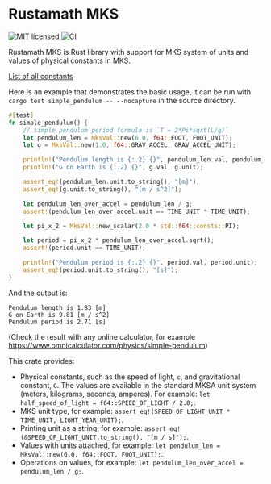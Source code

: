 # Rustamath MKS

![MIT licensed](https://img.shields.io/badge/license-MIT-blue.svg)
[![CI](https://github.com/igorlesik/rustamath_mks/actions/workflows/test.yml/badge.svg)](https://github.com/igorlesik/rustamath_mks/actions/workflows/test.yml)

Rustamath MKS is Rust library with support for MKS system of units
and values of physical constants in MKS.

[List of all constants](https://docs.rs/rustamath_mks/0.1.0/rustamath_mks/trait.Mks.html#impl-Mks-for-f64)

Here is an example that demonstrates the basic usage,
it can be run with `cargo test simple_pendulum -- --nocapture` in the source directory.

```rust
#[test]
fn simple_pendulum() {
    // simple pendulum period formula is `T = 2*Pi*sqrt(L/g)`
    let pendulum_len = MksVal::new(6.0, f64::FOOT, FOOT_UNIT);
    let g = MksVal::new(1.0, f64::GRAV_ACCEL, GRAV_ACCEL_UNIT);

    println!("Pendulum length is {:.2} {}", pendulum_len.val, pendulum_len.unit);
    println!("G on Earth is {:.2} {}", g.val, g.unit);

    assert_eq!(pendulum_len.unit.to_string(), "[m]");
    assert_eq!(g.unit.to_string(), "[m / s^2]");

    let pendulum_len_over_accel = pendulum_len / g;
    assert!(pendulum_len_over_accel.unit == TIME_UNIT * TIME_UNIT);

    let pi_x_2 = MksVal::new_scalar(2.0 * std::f64::consts::PI);

    let period = pi_x_2 * pendulum_len_over_accel.sqrt();
    assert!(period.unit == TIME_UNIT);

    println!("Pendulum period is {:.2} {}", period.val, period.unit);
    assert_eq!(period.unit.to_string(), "[s]");
}
```

And the output is:

```console
Pendulum length is 1.83 [m]
G on Earth is 9.81 [m / s^2]
Pendulum period is 2.71 [s]
```

(Check the result with any online calculator, for example https://www.omnicalculator.com/physics/simple-pendulum)


This crate provides:

- Physical constants, such as the speed of light, `c`, and gravitational constant, `G`.
  The values are available in the standard MKSA unit system (meters, kilograms, seconds, amperes).
  For example: `let half_speed_of_light = f64::SPEED_OF_LIGHT / 2.0;`.
- MKS unit type, for  example: `assert_eq!(SPEED_OF_LIGHT_UNIT * TIME_UNIT, LIGHT_YEAR_UNIT);`.
- Printing unit as a string, for example: `assert_eq!(&SPEED_OF_LIGHT_UNIT.to_string(), "[m / s]");`.
- Values with units attached, for example:
  `let pendulum_len = MksVal::new(6.0, f64::FOOT, FOOT_UNIT);`.
- Operations on values, for example:
  `let pendulum_len_over_accel = pendulum_len / g;`.
